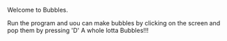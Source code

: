 Welcome to Bubbles.

Run the program and uou can make bubbles by clicking on the screen and pop them by pressing 'D'
A whole lotta Bubbles!!!
